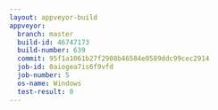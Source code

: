 ```yaml
---
layout: appveyor-build
appveyor:
  branch: master
  build-id: 46747173
  build-number: 639
  commit: 95f1a1061b27f2908b46584e0589ddc99cec2914
  job-id: 0aiogea7is6f9vfd
  job-number: 5
  os-name: Windows
  test-result: 0
---
```

